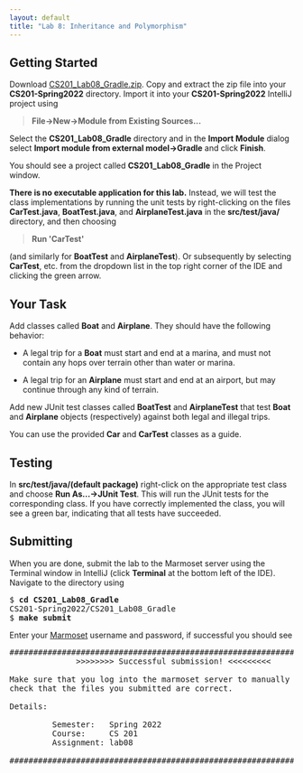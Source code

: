 ```yaml
---
layout: default
title: "Lab 8: Inheritance and Polymorphism"
---
```


## Getting Started

Download [CS201\_Lab08\_Gradle.zip](CS201_Lab08_Gradle.zip). Copy and extract the zip file into your **CS201-Spring2022** directory. Import it into your **CS201-Spring2022** IntelliJ project using

> **File&rarr;New&rarr;Module from Existing Sources...**

Select the **CS201\_Lab08\_Gradle** directory and in the **Import Module** dialog select **Import module from external model&rarr;Gradle** and click **Finish**.

You should see a project called **CS201\_Lab08\_Gradle** in the Project window.

**There is no executable application for this lab.** Instead, we will test the class implementations by running the unit tests by right-clicking on the files **CarTest.java**, **BoatTest.java**, and **AirplaneTest.java** in the **src/test/java/** directory, and then choosing

> **Run 'CarTest'**

(and similarly for **BoatTest** and **AirplaneTest**). Or subsequently by selecting **CarTest**, etc. from the dropdown list in the top right corner of the IDE and clicking the green arrow.

## Your Task

Add classes called **Boat** and **Airplane**. They should have the following behavior:

-   A legal trip for a **Boat** must start and end at a marina, and must not contain any hops over terrain other than water or marina.

-   A legal trip for an **Airplane** must start and end at an airport, but may continue through any kind of terrain.

Add new JUnit test classes called **BoatTest** and **AirplaneTest** that test **Boat** and **Airplane** objects (respectively) against both legal and illegal trips.

You can use the provided **Car** and **CarTest** classes as a guide.

## Testing

In **src/test/java/(default package)** right-click on the appropriate test class and choose **Run As...&rarr;JUnit Test**. This will run the JUnit tests for the corresponding class. If you have correctly implemented the class, you will see a green bar, indicating that all tests have succeeded.

## Submitting

When you are done, submit the lab to the Marmoset server using the Terminal window in IntelliJ (click **Terminal** at the bottom left of the IDE). Navigate to the directory using

<pre>
$ <b>cd CS201_Lab08_Gradle</b>
CS201-Spring2022/CS201_Lab08_Gradle
$ <b>make submit</b>
</pre>

Enter your [Marmoset](https://cs.ycp.edu/marmoset) username and password, if successful you should see

<pre>
######################################################################
              >>>>>>>> Successful submission! <<<<<<<<<

Make sure that you log into the marmoset server to manually
check that the files you submitted are correct.

Details:

         Semester:   Spring 2022
         Course:     CS 201
         Assignment: lab08

######################################################################
</pre>
